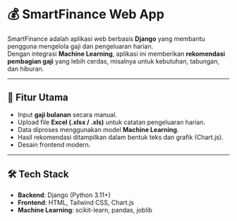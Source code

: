 # 💰 SmartFinance Web App

SmartFinance adalah aplikasi web berbasis **Django** yang membantu pengguna mengelola gaji dan pengeluaran harian.  
Dengan integrasi **Machine Learning**, aplikasi ini memberikan **rekomendasi pembagian gaji** yang lebih cerdas, misalnya untuk kebutuhan, tabungan, dan hiburan.

---

## 🚀 Fitur Utama
- Input **gaji bulanan** secara manual.
- Upload file **Excel (.xlsx / .xls)** untuk catatan pengeluaran harian.
- Data diproses menggunakan model **Machine Learning**.
- Hasil rekomendasi ditampilkan dalam bentuk teks dan grafik (Chart.js).
- Desain frontend modern.

---

## 🛠️ Tech Stack
- **Backend**: Django (Python 3.11+)
- **Frontend**: HTML, Tailwind CSS, Chart.js
- **Machine Learning**: scikit-learn, pandas, joblib
